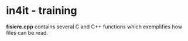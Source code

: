# in4it - training

**fisiere.cpp** contains several C and C++ functions which exemplifies how files can be read.
